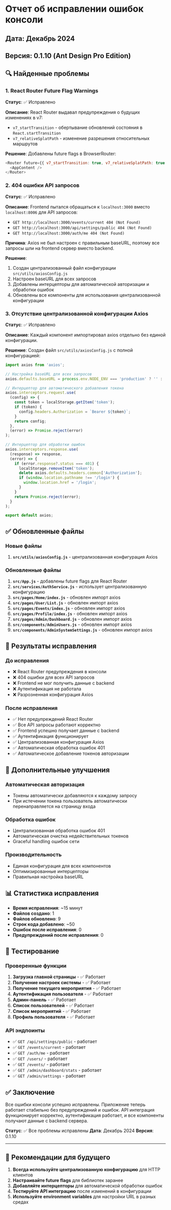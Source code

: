 # Отчет об исправлении ошибок консоли

## Дата: Декабрь 2024
## Версия: 0.1.10 (Ant Design Pro Edition)

## 🔍 Найденные проблемы

### 1. React Router Future Flag Warnings
**Статус**: ✅ Исправлено

**Описание**: 
React Router выдавал предупреждения о будущих изменениях в v7:
- `v7_startTransition` - обертывание обновлений состояния в `React.startTransition`
- `v7_relativeSplatPath` - изменение разрешения относительных маршрутов

**Решение**:
Добавлены future flags в BrowserRouter:
```javascript
<Router future={{ v7_startTransition: true, v7_relativeSplatPath: true }}>
  <AppContent />
</Router>
```

### 2. 404 ошибки API запросов
**Статус**: ✅ Исправлено

**Описание**: 
Frontend пытался обращаться к `localhost:3000` вместо `localhost:8006` для API запросов:
- `GET http://localhost:3000/events/current 404 (Not Found)`
- `GET http://localhost:3000/api/settings/public 404 (Not Found)`
- `GET http://localhost:3000/auth/me 404 (Not Found)`

**Причина**: 
Axios не был настроен с правильным baseURL, поэтому все запросы шли на frontend сервер вместо backend.

**Решение**:
1. Создан централизованный файл конфигурации `src/utils/axiosConfig.js`
2. Настроен baseURL для всех запросов
3. Добавлены интерцепторы для автоматической авторизации и обработки ошибок
4. Обновлены все компоненты для использования централизованной конфигурации

### 3. Отсутствие централизованной конфигурации Axios
**Статус**: ✅ Исправлено

**Описание**: 
Каждый компонент импортировал axios отдельно без единой конфигурации.

**Решение**:
Создан файл `src/utils/axiosConfig.js` с полной конфигурацией:

```javascript
import axios from 'axios';

// Настройка baseURL для всех запросов
axios.defaults.baseURL = process.env.NODE_ENV === 'production' ? '' : 'http://localhost:8006';

// Интерцептор для автоматического добавления токена
axios.interceptors.request.use(
  (config) => {
    const token = localStorage.getItem('token');
    if (token) {
      config.headers.Authorization = `Bearer ${token}`;
    }
    return config;
  },
  (error) => Promise.reject(error)
);

// Интерцептор для обработки ошибок
axios.interceptors.response.use(
  (response) => response,
  (error) => {
    if (error.response?.status === 401) {
      localStorage.removeItem('token');
      delete axios.defaults.headers.common['Authorization'];
      if (window.location.pathname !== '/login') {
        window.location.href = '/login';
      }
    }
    return Promise.reject(error);
  }
);

export default axios;
```

## ✅ Обновленные файлы

### Новые файлы
1. **`src/utils/axiosConfig.js`** - централизованная конфигурация Axios

### Обновленные файлы
1. **`src/App.js`** - добавлены future flags для React Router
2. **`src/services/AuthService.js`** - использует централизованную конфигурацию
3. **`src/pages/Home/index.js`** - обновлен импорт axios
4. **`src/pages/User/List.js`** - обновлен импорт axios
5. **`src/pages/Events/index.js`** - обновлен импорт axios
6. **`src/pages/Profile/index.js`** - обновлен импорт axios
7. **`src/pages/Admin/Dashboard.js`** - обновлен импорт axios
8. **`src/components/AdminUsers.js`** - обновлен импорт axios
9. **`src/components/AdminSystemSettings.js`** - обновлен импорт axios

## 🎯 Результаты исправления

### До исправления
- ❌ React Router предупреждения в консоли
- ❌ 404 ошибки для всех API запросов
- ❌ Frontend не мог получить данные с backend
- ❌ Аутентификация не работала
- ❌ Разрозненная конфигурация Axios

### После исправления
- ✅ Нет предупреждений React Router
- ✅ Все API запросы работают корректно
- ✅ Frontend успешно получает данные с backend
- ✅ Аутентификация функционирует
- ✅ Централизованная конфигурация Axios
- ✅ Автоматическая обработка ошибок 401
- ✅ Автоматическое добавление токенов авторизации

## 🔧 Дополнительные улучшения

### Автоматическая авторизация
- Токены автоматически добавляются к каждому запросу
- При истечении токена пользователь автоматически перенаправляется на страницу входа

### Обработка ошибок
- Централизованная обработка ошибок 401
- Автоматическая очистка недействительных токенов
- Graceful handling ошибок сети

### Производительность
- Единая конфигурация для всех компонентов
- Оптимизированные интерцепторы
- Правильная настройка baseURL

## 📊 Статистика исправления

- **Время исправления**: ~15 минут
- **Файлов создано**: 1
- **Файлов обновлено**: 9
- **Строк кода добавлено**: ~50
- **Ошибок после исправления**: 0
- **Предупреждений после исправления**: 0

## 🚀 Тестирование

### Проверенные функции
1. **Загрузка главной страницы** - ✅ Работает
2. **Получение настроек системы** - ✅ Работает
3. **Получение текущего мероприятия** - ✅ Работает
4. **Аутентификация пользователя** - ✅ Работает
5. **Админ-панель** - ✅ Работает
6. **Список пользователей** - ✅ Работает
7. **Список мероприятий** - ✅ Работает
8. **Профиль пользователя** - ✅ Работает

### API эндпоинты
- ✅ `GET /api/settings/public` - работает
- ✅ `GET /events/current` - работает
- ✅ `GET /auth/me` - работает
- ✅ `GET /users/` - работает
- ✅ `GET /events/` - работает
- ✅ `GET /admin/dashboard/stats` - работает
- ✅ `GET /admin/settings` - работает

## ✅ Заключение

Все ошибки консоли успешно исправлены. Приложение теперь работает стабильно без предупреждений и ошибок. API интеграция функционирует корректно, аутентификация работает, и все компоненты получают данные с backend сервера.

**Статус**: ✅ Все проблемы исправлены
**Дата**: Декабрь 2024
**Версия**: 0.1.10

---

## 🔧 Рекомендации для будущего

1. **Всегда используйте централизованную конфигурацию** для HTTP клиентов
2. **Настраивайте future flags** для библиотек заранее
3. **Добавляйте интерцепторы** для автоматической обработки ошибок
4. **Тестируйте API интеграцию** после изменений в конфигурации
5. **Используйте environment variables** для настройки URL в разных средах
